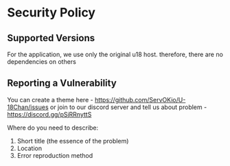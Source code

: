 # Security Policy

## Supported Versions

For the application, we use only the original u18 host. therefore, there are no dependencies on others

## Reporting a Vulnerability

You can create a theme here - https://github.com/ServOKio/U-18Chan/issues or join to our discord server and tell us about problem - https://discord.gg/pSjRRnyttS

Where do you need to describe:
1. Short title (the essence of the problem)
2. Location
3. Error reproduction method
